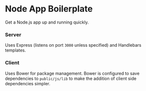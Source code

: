 Node App Boilerplate
===

Get a Node.js app up and running quickly.

### Server

Uses Express (listens on port `3000` unless specified) and Handlebars templates.

### Client

Uses Bower for package management. Bower is configured to save dependencies to `public/js/lib` to make the addition of client side
dependencies simpler.

